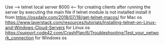 Use
--> telnet local server 8000 <-- for creating clients after running the server by executing the main file
if telnet module is not installed install it from https://osxdaily.com/2018/07/18/get-telnet-macos/ for Mac os
https://www.layerstack.com/resources/tutorials/Installing-telnet-on-Linux-and-Windows-Cloud-Servers for Linux os
https://support.code42.com/CrashPlan/6/Troubleshooting/Test_your_network_connection for Windows os
